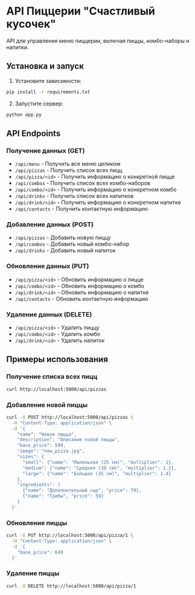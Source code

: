 # API Пиццерии "Счастливый кусочек"

API для управления меню пиццерии, включая пиццы, комбо-наборы и напитки.

## Установка и запуск

1. Установите зависимости:
```bash
pip install -r requirements.txt
```

2. Запустите сервер:
```bash
python app.py
```

## API Endpoints

### Получение данных (GET)

- `/api/menu` - Получить все меню целиком
- `/api/pizzas` - Получить список всех пицц
- `/api/pizza/<id>` - Получить информацию о конкретной пицце
- `/api/combos` - Получить список всех комбо-наборов
- `/api/combo/<id>` - Получить информацию о конкретном комбо
- `/api/drinks` - Получить список всех напитков
- `/api/drink/<id>` - Получить информацию о конкретном напитке
- `/api/contacts` - Получить контактную информацию

### Добавление данных (POST)

- `/api/pizzas` - Добавить новую пиццу
- `/api/combos` - Добавить новый комбо-набор
- `/api/drinks` - Добавить новый напиток

### Обновление данных (PUT)

- `/api/pizza/<id>` - Обновить информацию о пицце
- `/api/combo/<id>` - Обновить информацию о комбо
- `/api/drink/<id>` - Обновить информацию о напитке
- `/api/contacts` - Обновить контактную информацию

### Удаление данных (DELETE)

- `/api/pizza/<id>` - Удалить пиццу
- `/api/combo/<id>` - Удалить комбо
- `/api/drink/<id>` - Удалить напиток

## Примеры использования

### Получение списка всех пицц

```bash
curl http://localhost:5000/api/pizzas
```

### Добавление новой пиццы

```bash
curl -X POST http://localhost:5000/api/pizzas \
  -H "Content-Type: application/json" \
  -d '{
    "name": "Новая пицца",
    "description": "Описание новой пиццы",
    "base_price": 599,
    "image": "new_pizza.jpg",
    "sizes": {
      "small": {"name": "Маленькая (25 см)", "multiplier": 1},
      "medium": {"name": "Средняя (30 см)", "multiplier": 1.2},
      "large": {"name": "Большая (35 см)", "multiplier": 1.4}
    },
    "ingredients": [
      {"name": "Дополнительный сыр", "price": 79},
      {"name": "Грибы", "price": 59}
    ]
  }'
```

### Обновление пиццы

```bash
curl -X PUT http://localhost:5000/api/pizza/1 \
  -H "Content-Type: application/json" \
  -d '{
    "base_price": 649
  }'
```

### Удаление пиццы

```bash
curl -X DELETE http://localhost:5000/api/pizza/1
```
